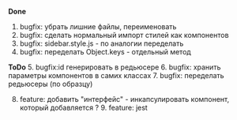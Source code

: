 **Done**
1. bugfix: убрать лишние файлы, переименовать
2. bugfix: сделать нормальный импорт стилей как компонентов
3. bugfix: sidebar.style.js - по аналогии переделать
4. bugfix: переделать Object.keys - отдельный метод

**ToDo**
5. bugfix:id генерировать в редьюсере
6. bugfix: хранить параметры компонентов в самих классах
7. bugfix: переделать редьюсеры (по образцу)

8. feature: добавить "интерфейс" - инкапсулировать компонент, который добавляется
? 9. feature: jest
